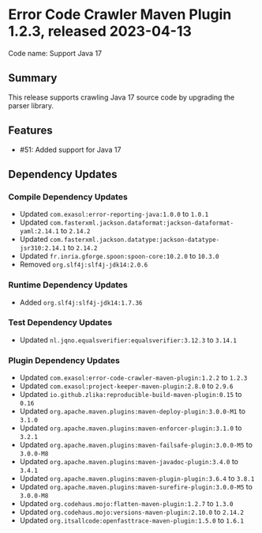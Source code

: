 # Error Code Crawler Maven Plugin 1.2.3, released 2023-04-13

Code name: Support Java 17

## Summary

This release supports crawling Java 17 source code by upgrading the parser library.

## Features

* #51: Added support for Java 17

## Dependency Updates

### Compile Dependency Updates

* Updated `com.exasol:error-reporting-java:1.0.0` to `1.0.1`
* Updated `com.fasterxml.jackson.dataformat:jackson-dataformat-yaml:2.14.1` to `2.14.2`
* Updated `com.fasterxml.jackson.datatype:jackson-datatype-jsr310:2.14.1` to `2.14.2`
* Updated `fr.inria.gforge.spoon:spoon-core:10.2.0` to `10.3.0`
* Removed `org.slf4j:slf4j-jdk14:2.0.6`

### Runtime Dependency Updates

* Added `org.slf4j:slf4j-jdk14:1.7.36`

### Test Dependency Updates

* Updated `nl.jqno.equalsverifier:equalsverifier:3.12.3` to `3.14.1`

### Plugin Dependency Updates

* Updated `com.exasol:error-code-crawler-maven-plugin:1.2.2` to `1.2.3`
* Updated `com.exasol:project-keeper-maven-plugin:2.8.0` to `2.9.6`
* Updated `io.github.zlika:reproducible-build-maven-plugin:0.15` to `0.16`
* Updated `org.apache.maven.plugins:maven-deploy-plugin:3.0.0-M1` to `3.1.0`
* Updated `org.apache.maven.plugins:maven-enforcer-plugin:3.1.0` to `3.2.1`
* Updated `org.apache.maven.plugins:maven-failsafe-plugin:3.0.0-M5` to `3.0.0-M8`
* Updated `org.apache.maven.plugins:maven-javadoc-plugin:3.4.0` to `3.4.1`
* Updated `org.apache.maven.plugins:maven-plugin-plugin:3.6.4` to `3.8.1`
* Updated `org.apache.maven.plugins:maven-surefire-plugin:3.0.0-M5` to `3.0.0-M8`
* Updated `org.codehaus.mojo:flatten-maven-plugin:1.2.7` to `1.3.0`
* Updated `org.codehaus.mojo:versions-maven-plugin:2.10.0` to `2.14.2`
* Updated `org.itsallcode:openfasttrace-maven-plugin:1.5.0` to `1.6.1`
